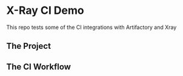 # X-Ray CI Demo
This repo tests some of the CI integrations with Artifactory and Xray

## The Project

## The CI Workflow